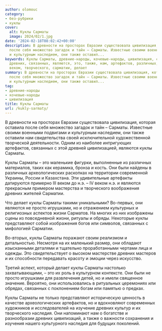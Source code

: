 ```yaml
---
author: olomouc
category:
- без-рубрики
- куклы
cover:
  alt: Куклы Сарматы
  image: 2024/02/1.jpg
date: '2024-02-18T08:02:42+00:00'
description: В древности на просторах Евразии существовала цивилизация, которая оставила
  после себя множество загадок и тайн – Сарматы. Известные своими военными подвигами
  и культурным наследием, они также оставил...
keywords: Куклы Сарматы, древние-народы, кочевые-народы, цивилизация, сарматы, куклы,
  древних, связанных, являются, это, также, нам, артефактов, различных, археологических,
  веком, творческого, сарматии, делает
summary: В древности на просторах Евразии существовала цивилизация, которая оставила
  после себя множество загадок и тайн – Сарматы. Известные своими военными подвигами
  и культурным наследием, они также оставил...
tag:
- древние-народы
- кочевые-народы
- цивилизация
title: Куклы Сарматы
url: /kukly-sarmaty/
---
```


В древности на просторах Евразии существовала цивилизация, которая оставила после себя множество загадок и тайн – Сарматы. Известные своими военными подвигами и культурным наследием, они также оставили нам свидетельства своей исключительной художественной творческой деятельности. Одним из наиболее интригующих артефактов, связанных с этой древней цивилизацией, являются куклы Сарматы.

Куклы Сарматы – это маленькие фигурки, выполненные из различных материалов, таких как керамика, бронза и кость. Они были найдены в различных археологических раскопках на территории современной Украины, России и Казахстана. Эти удивительные артефакты датируются примерно III веком до н.э. – IV веком н.э. и являются прекрасным примером мастерства и творческого воображения древних жителей Сарматии.

Что делает куклы Сарматы такими уникальными? Во-первых, они являются не просто игрушками, но и отражением культурных и религиозных аспектов жизни Сарматов. На многих из них изображены сцены из повседневной жизни, ритуалы и обряды. Некоторые куклы представляют собой изображения богов или символов, связанных с мифологией Сарматии.

Во-вторых, куклы Сарматы поражают своим реализмом и детальностью. Несмотря на их маленький размер, они обладают изысканными деталями и тщательно проработанными чертами лица и одежды. Это свидетельствует о высоком мастерстве древних мастеров и их способности передавать красоту и эмоции через искусство.

Третий аспект, который делает куклы Сарматы настолько захватывающими, – это их роль в культурном контексте. Они были не просто игрушками для развлечения детей, но и имели священное значение. Вероятно, они использовались в ритуальных церемониях или обрядах, связанных с поклонением богам или памятью о предках.

Куклы Сарматы не только представляют историческую ценность в качестве археологических артефактов, но и вдохновляют современных художников и исследователей на изучение древних культур и их творческого наследия. Они напоминают нам о богатстве и разнообразии древних цивилизаций, а также о важности сохранения и изучения нашего культурного наследия для будущих поколений.